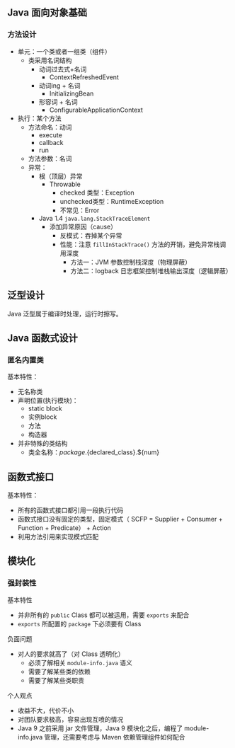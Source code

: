



## Java ⾯向对象基础



### ⽅法设计

- 单元：一个类或者一组类（组件）
  - 类采用名词结构
    - 动词过去式+名词
      - ContextRefreshedEvent
    - 动词ing + 名词
      - InitializingBean
    - 形容词 + 名词
      - ConfigurableApplicationContext
- 执行：某个方法
  - 方法命名：动词
    - execute
    - callback
    - run
  - 方法参数：名词
  - 异常：
    - 根（顶层）异常
      - Throwable
        - checked 类型：Exception
        - unchecked类型：RuntimeException
        - 不常见：Error
    - Java 1.4 `java.lang.StackTraceElement`
      - 添加异常原因（cause）
        - 反模式：吞掉某个异常
        - 性能：注意 `fillInStackTrace()` 方法的开销，避免异常栈调用深度
          - 方法一：JVM 参数控制栈深度（物理屏蔽）
          - 方法二：logback 日志框架控制堆栈输出深度（逻辑屏蔽）

## 泛型设计

Java 泛型属于编译时处理，运行时擦写。



## Java 函数式设计



### 匿名内置类

基本特性：

- 无名称类
- 声明位置(执行模块)：
  - static block 
  - 实例block 
  - 方法
  - 构造器
- 并非特殊的类结构
  - 类全名称：${package}.${declared_class}.${num}



## 函数式接口

基本特性：

- 所有的函数式接口都引用一段执行代码
- 函数式接口没有固定的类型，固定模式（ SCFP = Supplier + Consumer + Function + Predicate） + Action
- 利用方法引用来实现模式匹配



## 模块化

### 强封装性

基本特性

- 并非所有的 `public` Class 都可以被运用，需要 `exports` 来配合
- `exports` 所配置的 `package` 下必须要有 Class

负面问题

- 对人的要求就高了（对 Class 透明化）
  - 必须了解相关 `module-info.java` 语义
  - 需要了解某些类的依赖
  - 需要了解某些类职责

个人观点

- 收益不大，代价不小
- 对团队要求极高，容易出现互喷的情况
- Java 9 之前采用 jar 文件管理，Java 9 模块化之后，编程了 module-info.java 管理，还需要考虑与 Maven 依赖管理组件如何配合